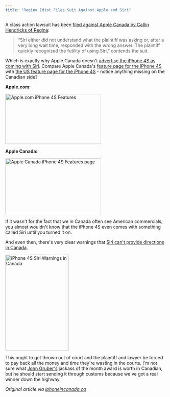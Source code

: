 ```yaml
---
title: "Regina Idiot Files Suit Against Apple and Siri"
---
```

<p>A class action lawsuit has been <a href="https://www.iphoneincanada.ca/iphone-news/canadian-files-class-action-lawsuit-against-apple-and-siri-on-the-iphone-4s/">filed against Apple Canada by Catlin Hendricks of Regina</a>:</p>
<blockquote><p>
  “Siri either did not understand what the plaintiff was asking or, after a very long wait time, responded with the wrong answer. The plaintiff quickly recognized the futility of using Siri,” contends the suit.
</p></blockquote>
<p>Which is exactly why Apple Canada doesn't <a href="https://www.apple.com/ca/iphone/">advertise the iPhone 4S as coming with Siri</a>. Compare Apple Canada's <a href="https://www.apple.com/ca/iphone/features/">feature page for the iPhone 4S</a> with <a href="https://www.apple.com/iphone/features/">the US feature page for the iPhone 4S</a> - notice anything missing on the Canadian side?</p>
<p><strong>Apple.com:</strong></p>
<p><a href="https://chrisenns.com/wp-content/uploads/2012/04/Apple.com-iPhone-4S-Features.png"><img src="https://chrisenns.com/wp-content/uploads/2012/04/Apple.com-iPhone-4S-Features-300x157.png" alt="Apple.com iPhone 4S Features" title="Apple.com iPhone 4S Features" width="300" height="157" class="aligncenter size-medium wp-image-20278" /></a></p>
<p><strong>Apple Canada:</strong></p>
<p><a href="https://chrisenns.com/wp-content/uploads/2012/04/Apple-Canada-iPhone-4S-Features-page.png"><img src="https://chrisenns.com/wp-content/uploads/2012/04/Apple-Canada-iPhone-4S-Features-page-300x175.png" alt="Apple Canada iPhone 4S Features page" title="Apple Canada iPhone 4S Features page" width="300" height="175" class="aligncenter size-medium wp-image-20277" /></a></p>
<p>If it wasn't for the fact that we in Canada often see American commercials, you almost wouldn't know that the iPhone 4S even comes with something called Siri until you turned it on.</p>
<p>And even then, there's very clear warnings that <a href="https://www.iphoneincanada.ca/iphone-4s/siri-in-canada-hands-on-no-restaurants-maps-and-directions-video/">Siri can't provide directions in Canada</a>.</p>
<p><img src="https://chrisenns.com/wp-content/uploads/2012/04/photo-13-233x350-199x300.jpg" alt="iPhone 4S Siri Warnings in Canada" title="iPhone 4S Siri Warnings in Canada" width="199" height="300" class="aligncenter size-medium wp-image-20279" /></p>
<p>This ought to get thrown out of court and the plaintiff and lawyer be forced to pay back all the money and time they're wasting in the courts. I'm not sure what <a href="https://daringfireball.net">John Gruber's</a> jackass of the month award is worth in Canadian, but he should start sending it through customs because we've got a real winner down the highway.</p>
<p><em>Original article via <a href="https://www.iphoneincanada.ca/iphone-news/canadian-files-class-action-lawsuit-against-apple-and-siri-on-the-iphone-4s/">iphoneincanada.ca</a></em></p>
